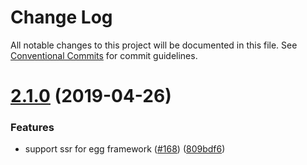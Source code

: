 # Change Log

All notable changes to this project will be documented in this file.
See [Conventional Commits](https://conventionalcommits.org) for commit guidelines.

# [2.1.0](https://github.com/alibaba/beidou/tree/master/packages/egg-beidou/compare/v2.0.5...v2.1.0) (2019-04-26)

### Features

- support ssr for egg framework ([#168](https://github.com/alibaba/beidou/tree/master/packages/egg-beidou/issues/168)) ([809bdf6](https://github.com/alibaba/beidou/tree/master/packages/egg-beidou/commit/809bdf6))
